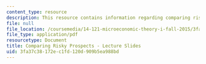 ```yaml
---
content_type: resource
description: This resource contains information regarding comparing risky prospects.
file: null
file_location: /coursemedia/14-121-microeconomic-theory-i-fall-2015/3fa37c38172ec1fd120d909b5ea988bd_MIT14_121F15_7S.pdf
file_type: application/pdf
resourcetype: Document
title: Comparing Risky Prospects - Lecture Slides
uid: 3fa37c38-172e-c1fd-120d-909b5ea988bd
---
```

